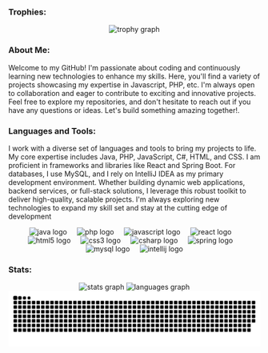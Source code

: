 <h3 align="left">Trophies:</h3>
<div align="center">
  <img src="https://github-profile-trophy.vercel.app?username=eamalindu&theme=onedark&column=6&row=1&margin-w=8&margin-h=8&no-bg=false&no-frame=true&order=4" height="100" alt="trophy graph"  />
</div>

<h3 align="left">About Me:</h3>

<p align="left">Welcome to my GitHub! I'm passionate about coding and continuously learning new technologies to enhance my skills. Here, you'll find a variety of projects showcasing my expertise in Javascript, PHP, etc. I'm always open to collaboration and eager to contribute to exciting and innovative projects. Feel free to explore my repositories, and don't hesitate to reach out if you have any questions or ideas. Let's build something amazing together!.</p>

<h3 align="left">Languages and Tools:</h3>

<p align="left">I work with a diverse set of languages and tools to bring my projects to life. My core expertise includes Java, PHP, JavaScript, C#, HTML, and CSS. I am proficient in frameworks and libraries like React and Spring Boot. For databases, I use MySQL, and I rely on IntelliJ IDEA as my primary development environment. Whether building dynamic web applications, backend services, or full-stack solutions, I leverage this robust toolkit to deliver high-quality, scalable projects. I'm always exploring new technologies to expand my skill set and stay at the cutting edge of development</p>
<div align="center">
  <img src="https://cdn.jsdelivr.net/gh/devicons/devicon/icons/java/java-original.svg" height="30" alt="java logo"  />
  <img width="12" />
  <img src="https://cdn.jsdelivr.net/gh/devicons/devicon/icons/php/php-original.svg" height="30" alt="php logo"  />
  <img width="12" />
  <img src="https://cdn.jsdelivr.net/gh/devicons/devicon/icons/javascript/javascript-original.svg" height="30" alt="javascript logo"  />
  <img width="12" />
  <img src="https://cdn.jsdelivr.net/gh/devicons/devicon/icons/react/react-original.svg" height="30" alt="react logo"  />
  <img width="12" />
  <img src="https://cdn.jsdelivr.net/gh/devicons/devicon/icons/html5/html5-original.svg" height="30" alt="html5 logo"  />
  <img width="12" />
  <img src="https://cdn.jsdelivr.net/gh/devicons/devicon/icons/css3/css3-original.svg" height="30" alt="css3 logo"  />
  <img width="12" />
  <img src="https://cdn.jsdelivr.net/gh/devicons/devicon/icons/csharp/csharp-original.svg" height="30" alt="csharp logo"  />
  <img width="12" />
  <img src="https://cdn.jsdelivr.net/gh/devicons/devicon/icons/spring/spring-original.svg" height="30" alt="spring logo"  />
  <img width="12" />
  <img src="https://cdn.jsdelivr.net/gh/devicons/devicon/icons/mysql/mysql-original.svg" height="30" alt="mysql logo"  />
  <img width="12" />
  <img src="https://cdn.jsdelivr.net/gh/devicons/devicon/icons/intellij/intellij-original.svg" height="30" alt="intellij logo"  />
</div>
<h3 align="left">Stats:</h3>
<div align="center">
  <img src="https://github-readme-stats.vercel.app/api?username=eamalindu&hide_title=false&hide_rank=false&show_icons=true&include_all_commits=true&count_private=true&disable_animations=false&theme=dark&locale=en&hide_border=true" height="150" alt="stats graph"  />
  <img src="https://github-readme-stats.vercel.app/api/top-langs?username=eamalindu&locale=en&hide_title=false&layout=compact&card_width=320&langs_count=5&theme=dark&hide_border=true" height="150" alt="languages graph"  />
</div>

<img src="https://raw.githubusercontent.com/eamalindu/eamalindu/output/snake.svg" alt="Snake animation" />
